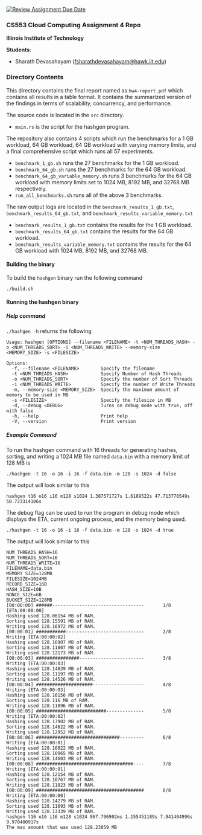 [![Review Assignment Due Date](https://classroom.github.com/assets/deadline-readme-button-24ddc0f5d75046c5622901739e7c5dd533143b0c8e959d652212380cedb1ea36.svg)](https://classroom.github.com/a/C5s9grq-)
### CS553 Cloud Computing Assignment 4 Repo
**Illinois Institute of Technology**  

**Students**:  
* Sharath Devasahayam (fsharathdevasahayam@hawk.iit.edu) 

### Directory Contents
This directory contains the final report named as ```hw4-report.pdf``` which contains all results in a table format. It contains the summarized version of the findings in terms of scalability, concurrency, and performance. 

The source code is located in the ```src``` directory.
* ```main.rs``` is the script for the hashgen program. 

The repository also contains 4 scripts which run the benchmarks for a 1 GB workload, 64 GB workload, 64 GB workload with varying memory limits, and a final comprehensive script which runs all 57 experiments.
* ```benchmark_1_gb.sh``` runs the 27 benchmarks for the 1 GB workload.
* ```benchmark_64_gb.sh``` runs the 27 benchmarks for the 64 GB workload.
* ```benchmark_64_gb_variable_memory.sh``` runs 3 benchmarks for the 64 GB workload with memory limits set to 1024 MB, 8192 MB, and 32768 MB respectively.
* ```run_all_benchmarks.sh``` runs all of the above 3 benchmarks.

The raw output logs are located in the ```benchmark_results_1_gb.txt```, ```benchmark_results_64_gb.txt```, and ```benchmark_results_variable_memory.txt``` 
* ```benchmark_results_1_gb.txt``` contains the results for the 1 GB workload.
* ```benchmark_results_64_gb.txt``` contains the results for the 64 GB workload.
* ```benchmark_results_variable_memory.txt``` contains the results for the 64 GB workload with 1024 MB, 8192 MB, and 32768 MB.

#### Building the binary

To build the ```hashgen``` binary run the following command
```
./build.sh
```
#### Running the hashgen binary
##### Help command
```./hashgen -h``` returns the following
```
Usage: hashgen [OPTIONS] --filename <FILENAME> -t <NUM_THREADS_HASH> -o <NUM_THREADS_SORT> -i <NUM_THREADS_WRITE> --memory-size <MEMORY_SIZE> -s <FILESIZE>

Options:
  -f, --filename <FILENAME>        Specify the filename
  -t <NUM_THREADS_HASH>            Specify Number of Hash Threads
  -o <NUM_THREADS_SORT>            Specify the number of Sort Threads
  -i <NUM_THREADS_WRITE>           Specify the number of Write Threads
  -m, --memory-size <MEMORY_SIZE>  Specify the maximum amount of memory to be used in MB
  -s <FILESIZE>                    Specify the filesize in MB
  -d, --debug <DEBUG>              Turns on debug mode with true, off with false
  -h, --help                       Print help
  -V, --version                    Print version
```

##### Example Command
To run the hashgen command with 16 threads for generating hashes, sorting, and writing a 1024 MB file named ```data.bin``` with a memory limit of 128 MB is
```
./hashgen -t 16 -o 16 -i 16 -f data.bin -m 128 -s 1024 -d false
```

The output will look similar to this
```
hashgen t16 o16 i16 m128 s1024 1.387571727s 1.6189522s 47.713770549s 50.723314106s
```

The debug flag can be used to run the program in debug mode which displays the ETA, current ongoing process, and the memory being used.
```
./hashgen -t 16 -o 16 -i 16 -f data.bin -m 128 -s 1024 -d true  
```

The output will look similar to this
```
NUM_THREADS_HASH=16
NUM_THREADS_SORT=16
NUM_THREADS_WRITE=16
FILENAME=data.bin
MEMORY_SIZE=128MB
FILESIZE=1024MB
RECORD_SIZE=16B
HASH_SIZE=10B
NONCE_SIZE=6B
BUCKET_SIZE=128MB
[00:00:00] ######----------------------------------       1/8        [ETA:00:00:00]
Hashing used 128.06154 MB of RAM.
Sorting used 128.15591 MB of RAM.
Writing used 128.16972 MB of RAM.
[00:00:01] ###########-----------------------------       2/8       Writing [ETA:00:00:02]
Hashing used 128.16907 MB of RAM.
Sorting used 128.11807 MB of RAM.
Writing used 128.12173 MB of RAM.
[00:00:03] ################------------------------       3/8       Writing [ETA:00:00:03]
Hashing used 128.14839 MB of RAM.
Sorting used 128.11197 MB of RAM.
Writing used 128.14526 MB of RAM.
[00:00:04] #####################-------------------       4/8       Writing [ETA:00:00:03]
Hashing used 128.16156 MB of RAM.
Sorting used 128.116 MB of RAM.
Writing used 128.11096 MB of RAM.
[00:00:05] ##########################--------------       5/8       Writing [ETA:00:00:02]
Hashing used 128.17902 MB of RAM.
Sorting used 128.14622 MB of RAM.
Writing used 128.12952 MB of RAM.
[00:00:06] ###############################---------       6/8       Writing [ETA:00:00:01]
Hashing used 128.16022 MB of RAM.
Sorting used 128.10965 MB of RAM.
Writing used 128.14603 MB of RAM.
[00:00:08] ####################################----       7/8       Writing [ETA:00:00:01]
Hashing used 128.12154 MB of RAM.
Sorting used 128.10767 MB of RAM.
Writing used 128.11823 MB of RAM.
[00:00:09] ########################################       8/8       Writing [ETA:00:00:00]
Hashing used 128.14279 MB of RAM.
Sorting used 128.11693 MB of RAM.
Writing used 128.13339 MB of RAM.
hashgen t16 o16 i16 m128 s1024 867.796902ms 1.155451189s 7.941404996s 9.970400917s
The max amount that was used 128.23059 MB
```

